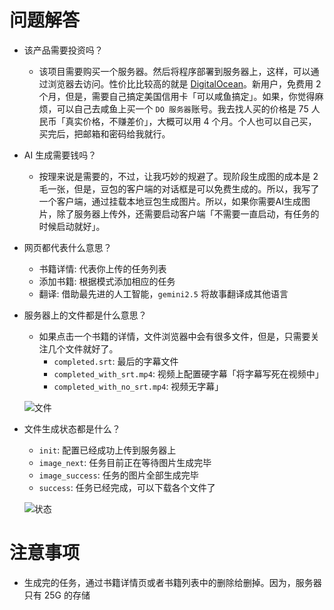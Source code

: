 # 问题解答

- 该产品需要投资吗？
    - 该项目需要购买一个服务器。然后将程序部署到服务器上，这样，可以通过浏览器去访问。性价比比较高的就是 [DigitalOcean](https://cloud.digitalocean.com/registrations/email)。新用户，免费用 2 个月，但是，需要自己搞定美国信用卡「可以咸鱼搞定」。如果，你觉得麻烦，可以自己去咸鱼上买一个 `DO 服务器`账号。我去找人买的价格是 75 人民币「真实价格，不赚差价」，大概可以用 4 个月。个人也可以自己买，买完后，把邮箱和密码给我就行。

- AI 生成需要钱吗？
    - 按理来说是需要的，不过，让我巧妙的规避了。现阶段生成图的成本是 2 毛一张，但是，豆包的客户端的对话框是可以免费生成的。所以，我写了一个客户端，通过挂载本地豆包生成图片。所以，如果你需要AI生成图片，除了服务器上传外，还需要启动客户端「不需要一直启动，有任务的时候启动就好」。

- 网页都代表什么意思？
    - 书籍详情: 代表你上传的任务列表
    - 添加书籍: 根据模式添加相应的任务
    - 翻译: 借助最先进的人工智能，`gemini2.5` 将故事翻译成其他语言

- 服务器上的文件都是什么意思？
    - 如果点击一个书籍的详情，文件浏览器中会有很多文件，但是，只需要关注几个文件就好了。
        - `completed.srt`: 最后的字幕文件
        - `completed_with_srt.mp4`: 视频上配置硬字幕「将字幕写死在视频中」
        - `completed_with_no_srt.mp4`: 视频无字幕」
    
    ![文件](/images/questions0.png)

- 文件生成状态都是什么？
    - `init`: 配置已经成功上传到服务器上
    - `image_next`: 任务目前正在等待图片生成完毕
    - `image_success`: 任务的图片全部生成完毕
    - `success`: 任务已经完成，可以下载各个文件了

    ![状态](/images/questions1.png)

# 注意事项

- 生成完的任务，通过书籍详情页或者书籍列表中的删除给删掉。因为，服务器只有 25G 的存储